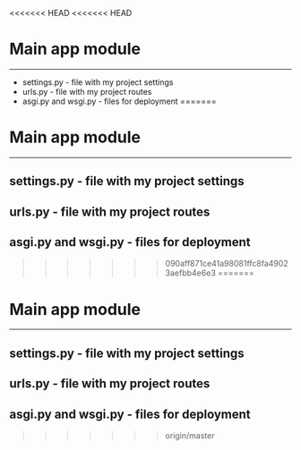 <<<<<<< HEAD
<<<<<<< HEAD
# Main app module
___

- settings.py - file with my project settings
- urls.py - file with my project routes
- asgi.py and wsgi.py - files for deployment 
=======
# Main app module
___

## settings.py - file with my project settings

## urls.py - file with my project routes

## asgi.py and wsgi.py - files for deployment 

>>>>>>> 090aff871ce41a98081ffc8fa49023aefbb4e6e3
=======
# Main app module
___

## settings.py - file with my project settings

## urls.py - file with my project routes

## asgi.py and wsgi.py - files for deployment 

>>>>>>> origin/master
